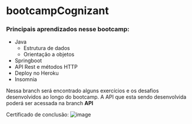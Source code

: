 # bootcampCognizant
### Principais aprendizados nesse bootcamp:

- Java
  - Estrutura de dados
  - Orientação a objetos
- Springboot
- API Rest e métodos HTTP
- Deploy no Heroku
- Insomnia

Nessa branch será encontrado alguns exercícios e os desafios desenvolvidos ao longo do bootcamp.
A API que esta sendo desenvolvida poderá ser acessada na branch **API**

Certificado de conclusão:
![image](https://user-images.githubusercontent.com/61996692/151970684-ce427fbc-9a5e-437d-a636-06c1587f3d85.png)

